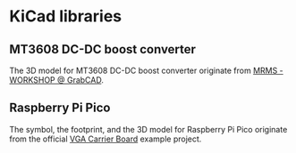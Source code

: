 # KiCad libraries

## MT3608 DC-DC boost converter

The 3D model for MT3608 DC-DC boost converter originate from [MRMS - WORKSHOP @ GrabCAD](https://grabcad.com/library/mt3608-dc-to-dc-boost-converter-2-a-1).

## Raspberry Pi Pico

The symbol, the footprint, and the 3D model for Raspberry Pi Pico originate from the official [VGA Carrier Board](https://www.raspberrypi.com/documentation/microcontrollers/rp2040.html#design-files) example project.
